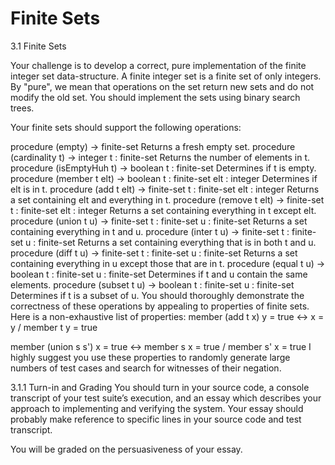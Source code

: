 Finite Sets
===================

3.1 Finite Sets

Your challenge is to develop a correct, pure implementation of the finite integer set data-structure. A finite integer set is a finite set of only integers. By "pure", we mean that operations on the set return new sets and do not modify the old set. You should implement the sets using binary search trees.

Your finite sets should support the following operations:

procedure
(empty) → finite-set
Returns a fresh empty set.
procedure
(cardinality t) → integer
  t : finite-set
Returns the number of elements in t.
procedure
(isEmptyHuh t) → boolean
  t : finite-set
Determines if t is empty.
procedure
(member t elt) → boolean
  t : finite-set
  elt : integer
Determines if elt is in t.
procedure
(add t elt) → finite-set
  t : finite-set
  elt : integer
Returns a set containing elt and everything in t.
procedure
(remove t elt) → finite-set
  t : finite-set
  elt : integer
Returns a set containing everything in t except elt.
procedure
(union t u) → finite-set
  t : finite-set
  u : finite-set
Returns a set containing everything in t and u.
procedure
(inter t u) → finite-set
  t : finite-set
  u : finite-set
Returns a set containing everything that is in both t and u.
procedure
(diff t u) → finite-set
  t : finite-set
  u : finite-set
Returns a set containing everything in u except those that are in t.
procedure
(equal t u) → boolean
  t : finite-set
  u : finite-set
Determines if t and u contain the same elements.
procedure
(subset t u) → boolean
  t : finite-set
  u : finite-set
Determines if t is a subset of u.
You should thoroughly demonstrate the correctness of these operations by appealing to properties of finite sets. Here is a non-exhaustive list of properties:
member (add t x) y = true <-> x = y \/ member t y = true
 
member (union s s') x = true <-> member s x = true \/ member s' x = true
I highly suggest you use these properties to randomly generate large numbers of test cases and search for witnesses of their negation.

3.1.1 Turn-in and Grading
You should turn in your source code, a console transcript of your test suite’s execution, and an essay which describes your approach to implementing and verifying the system. Your essay should probably make reference to specific lines in your source code and test transcript.

You will be graded on the persuasiveness of your essay.
